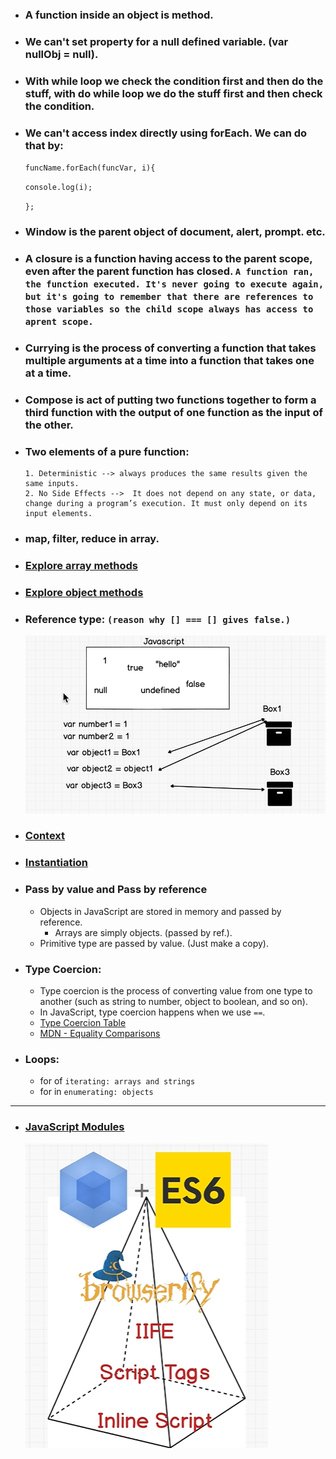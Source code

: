 * ### A function inside an object is method.
* ### We can't set property for a null defined variable. (var nullObj = null).
* ### With while loop we check the condition first and then do the stuff, with do while loop we do the stuff first and then check the condition.
* ### We can't access index directly using forEach. We can do that by: 
   `funcName.forEach(funcVar, i){`

     `console.log(i);`

     `};`

* ### Window is the parent object of document, alert, prompt.  etc.

* ### A closure is a function having access to the parent scope, even after the parent function has closed. `A function ran, the function executed. It's never going to execute again, but it's going to remember that there are references to those variables so the child scope always has access to aprent scope.`

* ### Currying is the process of converting a function that takes multiple arguments at a time into a function that takes one at a time.

* ### Compose is act of putting two functions together to form a third function with the output of one function as the input of the other.

* ### Two elements of a pure function:
      1. Deterministic --> always produces the same results given the same inputs.
      2. No Side Effects -->  It does not depend on any state, or data, change during a program’s execution. It must only depend on its input elements.

* ### map, filter, reduce in array.

* ### <a href="https://sdras.github.io/array-explorer/">Explore array methods</a>
* ### <a href="https://sdras.github.io/object-explorer/">Explore object methods</a>

* ### Reference type: `(reason why [] === [] gives false.)`
     ![img](2021-01-02.png)

* ### <a href="https://towardsdatascience.com/javascript-context-this-keyword-9a78a19d5786">Context</a>

* ### <a href="https://medium.com/@taylorshephard1/instantiation-patterns-in-javascript-7f9463b95839#:~:text=An%20instantiation%20pattern%20in%20JavaScript,Prototypical%2C%20Pseudoclassical%2C%20and%20ES6.">Instantiation</a>

* ### Pass by value and Pass by reference
   * Objects in JavaScript are stored in memory and passed by reference.
       * Arrays are simply objects. (passed by ref.).
   * Primitive type are passed by value. (Just make a copy).
   
* ### Type Coercion:
   * Type coercion is the process of converting value from one type to another (such as string to number, object to boolean, and so on).
   * In JavaScript, type coercion happens when we use `==`.
   * <a href="https://dorey.github.io/JavaScript-Equality-Table/">Type Coercion Table</a>
   * <a href="https://developer.mozilla.org/en-US/docs/Web/JavaScript/Equality_comparisons_and_sameness">MDN - Equality Comparisons</a>

* ### Loops:
   * for of `iterating: arrays and strings`
   * for in `enumerating: objects`
   
<hr/>

* ### <a href="https://medium.com/sungthecoder/javascript-module-module-loader-module-bundler-es6-module-confused-yet-6343510e7bde">JavaScript Modules</a>
    ![modules](modules.png)

   
